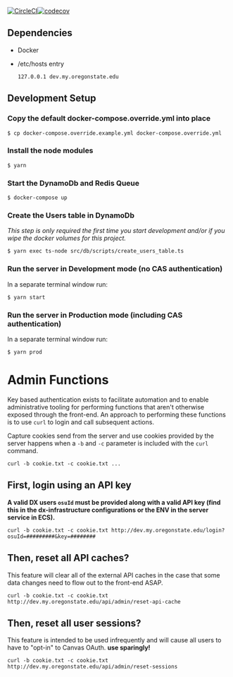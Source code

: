 [![CircleCI](https://circleci.com/gh/osu-wams/dx-server/tree/master.svg?style=svg)](https://circleci.com/gh/osu-wams/dx-server/tree/master)[![codecov](https://codecov.io/gh/osu-wams/dx-server/branch/master/graph/badge.svg)](https://codecov.io/gh/osu-wams/dx-server)

## Dependencies

- Docker
- /etc/hosts entry

      127.0.0.1 dev.my.oregonstate.edu

## Development Setup

### Copy the default docker-compose.override.yml into place

    $ cp docker-compose.override.example.yml docker-compose.override.yml

### Install the node modules

    $ yarn

### Start the DynamoDb and Redis Queue

    $ docker-compose up

### Create the Users table in DynamoDb

_This step is only required the first time you start development and/or if you wipe the docker volumes for this project._

    $ yarn exec ts-node src/db/scripts/create_users_table.ts

### Run the server in Development mode (no CAS authentication)

In a separate terminal window run:

    $ yarn start

### Run the server in Production mode (including CAS authentication)

In a separate terminal window run:

    $ yarn prod

# Admin Functions

Key based authentication exists to facilitate automation and to enable administrative
tooling for performing functions that aren't otherwise exposed through the front-end. An
approach to performing these functions is to use `curl` to login and call subsequent actions.

Capture cookies send from the server and use cookies provided by the server happens when a `-b` and `-c` parameter is included with the `curl` command.

`curl -b cookie.txt -c cookie.txt ...`

## First, login using an API key

**A valid DX users `osuId` must be provided along with a valid API key (find this in the dx-infrastructure configurations or the ENV in the server service in ECS).**

    curl -b cookie.txt -c cookie.txt http://dev.my.oregonstate.edu/login?osuId=#########&key=########

## Then, reset all API caches?

This feature will clear all of the external API caches in the case that some data changes need to flow out to the front-end ASAP.

    curl -b cookie.txt -c cookie.txt http://dev.my.oregonstate.edu/api/admin/reset-api-cache

## Then, reset all user sessions?

This feature is intended to be used infrequently and will cause all users to have to "opt-in" to Canvas OAuth. **use sparingly!**

    curl -b cookie.txt -c cookie.txt http://dev.my.oregonstate.edu/api/admin/reset-sessions
